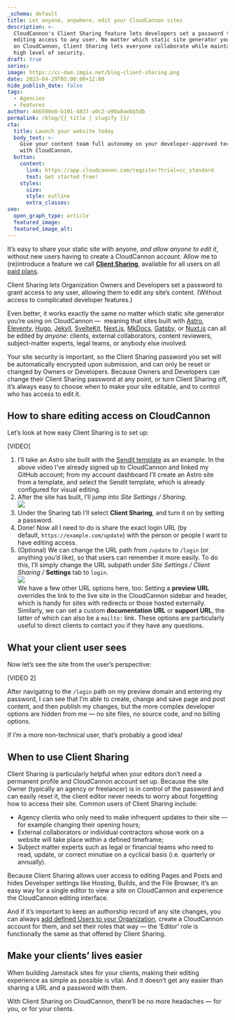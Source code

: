 ```yaml
---
_schema: default
title: Let anyone, anywhere, edit your CloudCannon sites
description: >-
  CloudCannon's Client Sharing feature lets developers set a password to grant
  editing access to any user. No matter which static site generator you’re using
  on CloudCannon, Client Sharing lets everyone collaborate while maintaining a
  high level of security.
draft: true
series:
image: https://cc-dam.imgix.net/blog-client-sharing.png
date: 2023-04-29T05:00:00+12:00
hide_publish_date: false
tags:
  - Agencies
  - Features
author: 466580e8-b101-4837-a0c2-a90a8aebb5db
permalink: /blog/{{ title | slugify }}/
cta:
  title: Launch your website today
  body_text: >-
    Give your content team full autonomy on your developer-approved tech stack
    with CloudCannon.
  button:
    content:
      link: https://app.cloudcannon.com/register?trial=cc_standard
      text: Get started free!
    styles:
      size:
      style: outline
      extra_classes:
seo:
  open_graph_type: article
  featured_image:
  featured_image_alt:
---
```

It’s easy to share your static site with anyone, *and allow anyone to edit it*, without new users having to create a CloudCannon account. Allow me to (re)introduce a feature we call **[Client Sharing](https://cloudcannon.com/documentation/articles/giving-clients-access-to-update-a-site/)**, available for all users on all [paid plans](https://cloudcannon.com/pricing/#all-plan-features).

Client Sharing lets Organization Owners and Developers set a password to grant access to any user, allowing them to edit any site’s content. (Without access to complicated developer features.)

Even better, it works exactly the same no matter which static site generator you’re using on CloudCannon —&nbsp; meaning that sites built with <a target="_blank" rel="noopener" href="https://cloudcannon.com/astro-cms/">Astro</a>, <a target="_blank" rel="noopener" href="https://cloudcannon.com/eleventy-cms/">Eleventy</a>, <a target="_blank" rel="noopener" href="https://cloudcannon.com/hugo-cms/">Hugo</a>, <a target="_blank" rel="noopener" href="https://cloudcannon.com/jekyll-cms/">Jekyll</a>, <a target="_blank" rel="noopener" href="https://cloudcannon.com/sveltekit-cms/">SvelteKit</a>, <a target="_blank" rel="noopener" href="https://cloudcannon.com/nextjs-cms/">Next.js</a>, <a target="_blank" rel="noopener" href="https://cloudcannon.com/mkdocs-cms/">MkDocs</a>, <a target="_blank" rel="noopener" href="https://cloudcannon.com/gatsby-cms/">Gatsby</a>, or <a target="_blank" rel="noopener" href="https://cloudcannon.com/nuxtjs-cms/">Nuxt.js</a> can all be edited by *anyone*\: clients, external collaborators, content reviewers, subject-matter experts, legal teams, or anybody else involved.

Your site security is important, so the Client Sharing password you set will be automatically encrypted upon submission, and can only be reset or changed by Owners or Developers. Because Owners and Developers can change their Client Sharing password at any point, or turn Client Sharing off, it’s always easy to choose when to make your site editable, and to control who has access to edit it.

## How to share editing access on CloudCannon

Let’s look at how easy Client Sharing is to set up:

\[VIDEO\]

1. I’ll take an Astro site built with the <a target="_blank" rel="noopener" href="https://cloudcannon.com/templates/sendit/">Sendit template</a> as an example. In the above video I’ve already signed up to CloudCannon and linked my GitHub account; from my account dashboard I’ll create an Astro site from a template, and select the Sendit template, which is already configured for visual editing.
2. After the site has built, I’ll jump into *Site Settings / Sharing*.<br>![](https://cc-dam.imgix.net/blog-client-sharing-screen1.png)
3. Under the Sharing tab I’ll select **Client Sharing**, and turn it on by setting a password.
4. Done! Now all I need to do is share the exact login URL (by default,&nbsp;`https://example.com/update`) with the person or people I want to have editing access.
5. (Optional) We can change the URL path from `/update` to `/login` (or anything you’d like), so that users can remember it more easily. To do this, I’ll simply change the URL subpath under *Site Settings / Client Sharing /* **Settings** tab to `login`.<br>![](https://cc-dam.imgix.net/blog-client-sharing-screen2.png)<br>We have a few other URL options here, too: Setting a **preview URL** overrides the link to the live site in the CloudCannon sidebar and header, which is handy for sites with redirects or those hosted externally. Similarly, we can set a custom **documentation URL** or **support URL**, the latter of which can also be a `mailto:` link. These options are particularly useful to direct clients to contact you if they have any questions.

## What your client user sees

Now let’s see the site from the user’s perspective:

\[VIDEO 2\]

After navigating to the `/login` path on my preview domain and entering my password, I can see that I’m able to create, change and save page and post content, and then publish my changes, but the more complex developer options are hidden from me — no site files, no source code, and no billing options.

If I’m a more non-technical user, that’s probably a good idea!

## When to use Client Sharing

Client Sharing is particularly helpful when your editors don’t need a permanent profile and CloudCannon account set up. Because the site Owner (typically an agency or freelancer) is in control of the password and can easily reset it, the client editor never needs to worry about forgetting how to access their site. Common users of Client Sharing include:

* Agency clients who only need to make infrequent updates to their site — for example changing their opening hours;
* External collaborators or individual contractors whose work on a website will take place within a defined timeframe;
* Subject matter experts such as legal or financial teams who need to read, update, or correct minutiae on a cyclical basis (i.e. quarterly or annually).

Because Client Sharing allows user access to editing Pages and Posts and hides Developer settings like Hosting, Builds, and the File Browser, it’s an easy way for a single editor to view a site on CloudCannon and experience the CloudCannon editing interface.

And if it’s important to keep an authorship record of any site changes, you can always [add defined Users to your Organization](https://cloudcannon.com/documentation/articles/managing-your-team-members/), create a CloudCannon account for them, and set their roles that way — the ‘Editor’ role is functionally the same as that offered by Client Sharing.

## Make your clients’ lives easier

When building Jamstack sites for your clients, making their editing experience as simple as possible is vital. And it doesn’t get any easier than sharing a URL and a password with them.

With Client Sharing on CloudCannon, there’ll be no more headaches — for you, or for your clients.